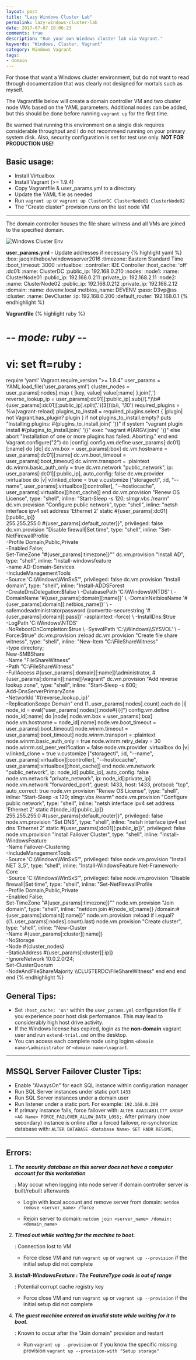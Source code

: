 ```yaml
---
layout: post
title: "Lazy Windows Cluster Lab"
permalink: lazy-windows-cluster-lab
date: 2017-07-07 18:06:23
comments: true
description: "Run your own Windows cluster lab via Vagrant."
keywords: "Windows, Cluster, Vagrant"
category: Windows Vagrant
tags:
- domain
---
```


For those that want a Windows cluster environment, but do not want to read through documentation that was clearly not designed for mortals such as myself.

The Vagrantfile below will create a domain controller VM and two cluster node VMs based on the YAML parameters.
Additional nodes can be added, but this should be done before running `vagrant up` for the first time.

Be warned that running this environment on a single disk requires considerable throughput and I do not recommend running on your primary system disk.
Also, security configuration is set for test use only. **NOT FOR PRODUCTION USE!**

## Basic usage:

 * Install Virtualbox
 * Install Vagrant (>= 1.9.4)
 * Copy Vagrantfile & user_params.yml to a directory
 * Update the YAML file as needed
 * Run `vagrant up` or `vagrant up ClusterDC ClusterNode01 ClusterNode02`
 * The "Create cluster" provision runs on the last node VM

---

The domain controller houses the file share witness and all VMs are joined to the specified domain.

![Windows Cluster Env](../images/win_cluster.png)

**user_params.yml** - Update addresses if necessary
{% highlight yaml %}
:box:            jacqinthebox/windowsserver2016
:timezone:       Eastern Standard Time
:boot_timeout:   3000
:virtualbox:
  :controller:   IDE Controller
  :host_cache:   'off'
:dc01:
  :name:         ClusterDC
  :public_ip:    192.168.0.210
:nodes:
  :node1:
    :name:       ClusterNode01
    :public_ip:  192.168.0.211
    :private_ip: 192.168.2.11
  :node2:
    :name:       ClusterNode02
    :public_ip:  192.168.0.212
    :private_ip: 192.168.2.12
:domain:
  :name:         devenv.local
  :netbios_name: DEVENV
  :pass:         D3vp@ss
:cluster:
  :name:         DevCluster
  :ip:           192.168.0.200
:default_router: 192.168.0.1
{% endhighlight %}

**Vagrantfile**
{% highlight ruby %}
# -*- mode: ruby -*-
# vi: set ft=ruby :
require 'yaml'
Vagrant.require_version ">= 1.9.4"
user_params = YAML.load_file('user_params.yml')
cluster_nodes = user_params[:nodes].map { |key, value| value[:name] }.join(',')
reverse_lookup_ip = user_params[:dc01][:public_ip].sub(/(.*)\b#{user_params[:dc01][:public_ip].split('.')[3]}\b/i, '\10')
required_plugins = %w(vagrant-reload)
plugins_to_install = required_plugins.select { |plugin| not Vagrant.has_plugin? plugin }
if not plugins_to_install.empty?
  puts "Installing plugins: #{plugins_to_install.join(' ')}"
  if system "vagrant plugin install #{plugins_to_install.join(' ')}"
    exec "vagrant #{ARGV.join(' ')}"
  else
    abort "Installation of one or more plugins has failed. Aborting."
  end
end
Vagrant.configure("2") do |config|
  config.vm.define user_params[:dc01][:name] do |dc|
    dc.vm.box = user_params[:box]
    dc.vm.hostname = user_params[:dc01][:name]
    dc.vm.boot_timeout = user_params[:boot_timeout]
    dc.winrm.transport = :plaintext
    dc.winrm.basic_auth_only = true
    dc.vm.network "public_network", ip: user_params[:dc01][:public_ip], auto_config: false
    dc.vm.provider :virtualbox do |v|
      v.linked_clone = true
      v.customize ["storagectl", :id, "--name", user_params[:virtualbox][:controller], 
        "--hostiocache", user_params[:virtualbox][:host_cache]]
    end
    dc.vm.provision "Renew OS License", type: "shell",
      inline: "Start-Sleep -s 120; slmgr.vbs /rearm"
    dc.vm.provision "Configure public network", type: "shell", 
      inline: "netsh interface ipv4 set address 'Ethernet 2' static #{user_params[:dc01][:public_ip]} \
      255.255.255.0 #{user_params[:default_router]}",
      privileged: false
    dc.vm.provision "Disable firewall|Set time", type: "shell",
      inline: "Set-NetFirewallProfile \
      -Profile Domain,Public,Private \
      -Enabled False; \
      Set-TimeZone \"#{user_params[:timezone]}\""
    dc.vm.provision "Install AD", type: "shell",
      inline: "Install-windowsfeature \
      -name AD-Domain-Services \
      -IncludeManagementTools \
      -Source 'C:\\Windows\\WinSxS'",
      privileged: false
    dc.vm.provision "Install domain", type: "shell",
      inline: "Install-ADDSForest \
      -CreateDnsDelegation:$false \
      -DatabasePath 'C:\\Windows\\NTDS' \
      -DomainName '#{user_params[:domain][:name]}' \
      -DomainNetbiosName '#{user_params[:domain][:netbios_name]}' \
      -safemodeadministratorpassword (convertto-securestring '#{user_params[:domain][:pass]}' -asplaintext -force) \
      -InstallDns:$true \
      -LogPath 'C:\\Windows\\NTDS' \
      -NoRebootOnCompletion:$true \
      -SysvolPath 'C:\\Windows\\SYSVOL' \
      -Force:$true"
    dc.vm.provision :reload
    dc.vm.provision  "Create file share witness", type: "shell",
      inline: "New-Item \"C:\\FileShareWitness\" \
      -type directory; \
      New-SMBShare \
      -Name \"FileShareWitness\" \
      -Path \"C:\\FileShareWitness\" \
      -FullAccess #{user_params[:domain][:name]}\\administrator, #{user_params[:domain][:name]}\\vagrant"
    dc.vm.provision "Add reverse lookup zone", type: "shell",
      inline: "Start-Sleep -s 600; \
      Add-DnsServerPrimaryZone \
      -NetworkId '#{reverse_lookup_ip}' \
      -ReplicationScope Domain"
  end
  (1..user_params[:nodes].count).each do |i|
    node_id = eval("user_params[:nodes][:node#{i}]")
    config.vm.define node_id[:name] do |node|
      node.vm.box = user_params[:box]
      node.vm.hostname = node_id[:name]
      node.vm.boot_timeout = user_params[:boot_timeout]
      node.winrm.timeout = user_params[:boot_timeout]
      node.winrm.transport = :plaintext
      node.winrm.basic_auth_only = true
      node.winrm.retry_delay = 30
      node.winrm.ssl_peer_verification = false
      node.vm.provider :virtualbox do |v|
        v.linked_clone = true
        v.customize ["storagectl", :id, "--name", user_params[:virtualbox][:controller], 
          "--hostiocache", user_params[:virtualbox][:host_cache]]
      end
      node.vm.network "public_network", ip: node_id[:public_ip], auto_config: false
      node.vm.network "private_network", ip: node_id[:private_ip]
      node.vm.network "forwarded_port", guest: 1433, host: 1433, protocol: "tcp", auto_correct: true
      node.vm.provision "Renew OS License", type: "shell",
        inline: "Start-Sleep -s 120; slmgr.vbs /rearm"
      node.vm.provision "Configure public network", type: "shell", 
        inline: "netsh interface ipv4 set address 'Ethernet 2' static #{node_id[:public_ip]} \
        255.255.255.0 #{user_params[:default_router]}",
        privileged: false
      node.vm.provision "Set DNS", type: "shell",
        inline: "netsh interface ipv4 set dns 'Ethernet 2' static #{user_params[:dc01][:public_ip]}",
        privileged: false
      node.vm.provision "Install Failover Cluster", type: "shell",
        inline: "Install-WindowsFeature \
        -Name Failover-Clustering \
        -IncludeManagementTools \
        -Source 'C:\\Windows\\WinSxS'",
        privileged: false
      node.vm.provision "Install NET 3_5", type: "shell",
        inline: "Install-WindowsFeature Net-Framework-Core \
        -Source 'C:\\Windows\\WinSxS'",
        privileged: false
      node.vm.provision "Disable firewall|Set time", type: "shell",
        inline: "Set-NetFirewallProfile \
        -Profile Domain,Public,Private \
        -Enabled False; \
        Set-TimeZone \"#{user_params[:timezone]}\""
      node.vm.provision "Join domain", type: "shell",
        inline: "netdom join #{node_id[:name]} /domain:#{user_params[:domain][:name]}"
      node.vm.provision :reload
      if i.equal?((1..user_params[:nodes].count).last)
        node.vm.provision  "Create cluster", type: "shell",
          inline: "New-Cluster \
          -Name #{user_params[:cluster][:name]} \
          -NoStorage \
          -Node #{cluster_nodes} \
          -StaticAddress #{user_params[:cluster][:ip]} \
          -IgnoreNetwork 10.0.2.0/24; \
          Set-ClusterQuorum \
          -NodeAndFileShareMajority \\\\CLUSTERDC\\FileShareWitness"
      end
    end
  end
end
{% endhighlight %}

## General Tips:

 * Set `:host_cache: 'on'` within the `user_params.yml` configuration file if you experience poor host disk performance.
   This may lead to considerably high host drive activity.
 * If the Windows license has expired, login as the **non-domain** vagrant user and run `extend-trial.cmd` on the desktop.
 * You can access each complete node using logins `<domain name>\administrator` or `<domain name>\vagrant`. 

---

## MSSQL Server Failover Cluster Tips:

 * Enable "AlwaysOn" for each SQL instance within configuration manager
 * Run SQL Server instances under static port `1433`
 * Run SQL Server instances under a domain user
 * Run listener under a static port. For example: `192.168.0.209`
 * If primary instance fails, force failover with: `ALTER AVAILABILITY GROUP <AG Name> FORCE_FAILOVER_ALLOW_DATA_LOSS;`.
   After primary (now secondary) instance is online after a forced failover, re-synchronize database with: `ALTER DATABASE <Database Name> SET HADR RESUME;`

---

## Errors:

1. ***The security database on this server does not have a computer account for this workstation***

   : May occur when logging into node server if domain controller server is built/rebuilt afterwards

   * Login with local account and remove server from domain: `netdom remove <server_name> /force`

   * Rejoin server to domain: `netdom join <server_name> /domain:<domain_name>`

2. ***Timed out while waiting for the machine to boot.***

   : Connection lost to VM

   * Force close VM and run `vagrant up` or `vagrant up --provision` if the initial setup did not complete

3. ***Install-WindowsFeature : The FeatureType code is out of range***

   : Potential corrupt cache registry key

   * Force close VM and run `vagrant up` or `vagrant up --provision` if the initial setup did not complete

4. ***The guest machine entered an invalid state while waiting for it to boot.***

   : Known to occur after the "Join domain" provision and restart

   * Run `vagrant up --provision` or if you know the specific missing provision `vagrant up --provision-with "Setup storage"`
 
